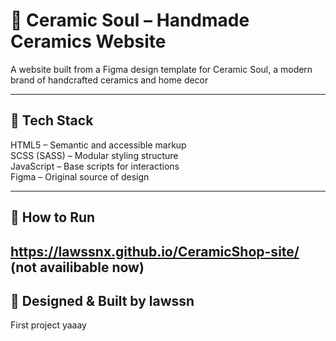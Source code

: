 # 🏺 Ceramic Soul – Handmade Ceramics Website

A website built from a Figma design template for Ceramic Soul, a modern brand of handcrafted ceramics and home decor

---

## 🧩 Tech Stack

HTML5 – Semantic and accessible markup  
SCSS (SASS) – Modular styling structure  
JavaScript – Base scripts for interactions  
Figma – Original source of design

---

## 🚀 How to Run

https://lawssnx.github.io/CeramicShop-site/
(not availibable now)
---

## 🤍 Designed & Built by lawssn

First project yaaay
